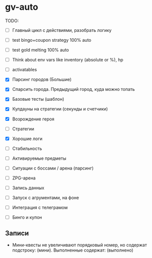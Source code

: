 # gv-auto

TODO:

- [ ] Главный цикл с действиями, разобрать логику
- [ ] test bingo+coupon strategy 100% auto
- [ ] test gold melting 100% auto
- [ ] Think about env vars like inventory (absolute or %), hp
- [ ] activatables

- [x] Парсинг городов (Большие)
- [x] Спарсить города. Предыдущий город, куда можно топать
- [x] Базовые тесты (шаблон)
- [x] Кулдауны на стратегии (секунды и счетчики)
- [x] Возрождение героя
- [ ] Стратегии
- [x] Хорошие логи
- [ ] Стабильность
- [ ] Активируемые предметы
- [ ] Ситуации с боссами / арена (парсинг)
- [ ] ZPG-арена
- [ ] Запись данных
- [ ] Запуск с агрументами, на фоне
- [ ] Интеграция с телеграмом
- [ ] Бинго и купон

## Записи

- Мини-квесты не увеличивают порядковый номер, но содержат подстроку: (мини). Выполненные содержат: (выполнено)
